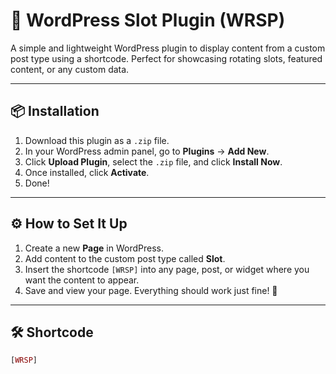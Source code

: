 # 🎰 WordPress Slot Plugin (WRSP)

A simple and lightweight WordPress plugin to display content from a custom post type using a shortcode. Perfect for showcasing rotating slots, featured content, or any custom data.

---

## 📦 Installation

1. Download this plugin as a `.zip` file.
2. In your WordPress admin panel, go to **Plugins** → **Add New**.
3. Click **Upload Plugin**, select the `.zip` file, and click **Install Now**.
4. Once installed, click **Activate**.
5. Done!

---

## ⚙️ How to Set It Up

1. Create a new **Page** in WordPress.
2. Add content to the custom post type called **Slot**.
3. Insert the shortcode `[WRSP]` into any page, post, or widget where you want the content to appear.
4. Save and view your page. Everything should work just fine! 🎉

---

## 🛠️ Shortcode

```php
[WRSP]
